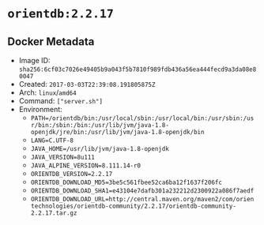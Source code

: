 # `orientdb:2.2.17`

## Docker Metadata

- Image ID: `sha256:6cf03c7026e49405b9a043f5b7810f989fdb436a56ea444fecd9a3da08e80047`
- Created: `2017-03-03T22:39:08.191805875Z`
- Arch: `linux`/`amd64`
- Command: `["server.sh"]`
- Environment:
  - `PATH=/orientdb/bin:/usr/local/sbin:/usr/local/bin:/usr/sbin:/usr/bin:/sbin:/bin:/usr/lib/jvm/java-1.8-openjdk/jre/bin:/usr/lib/jvm/java-1.8-openjdk/bin`
  - `LANG=C.UTF-8`
  - `JAVA_HOME=/usr/lib/jvm/java-1.8-openjdk`
  - `JAVA_VERSION=8u111`
  - `JAVA_ALPINE_VERSION=8.111.14-r0`
  - `ORIENTDB_VERSION=2.2.17`
  - `ORIENTDB_DOWNLOAD_MD5=3be5c561fbee52ca6ba12f1637f206fc`
  - `ORIENTDB_DOWNLOAD_SHA1=e43104e7dafb301a232212d2300922a086f7aedf`
  - `ORIENTDB_DOWNLOAD_URL=http://central.maven.org/maven2/com/orientechnologies/orientdb-community/2.2.17/orientdb-community-2.2.17.tar.gz`

